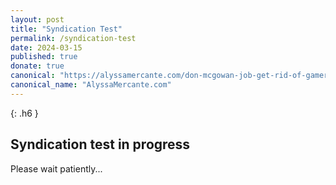 ```yaml
---
layout: post
title: "Syndication Test"
permalink: /syndication-test
date: 2024-03-15
published: true
donate: true
canonical: "https://alyssamercante.com/don-mcgowan-job-get-rid-of-gamers"
canonical_name: "AlyssaMercante.com"
---
```

{: .h6 }
## Syndication test in progress

Please wait patiently...


